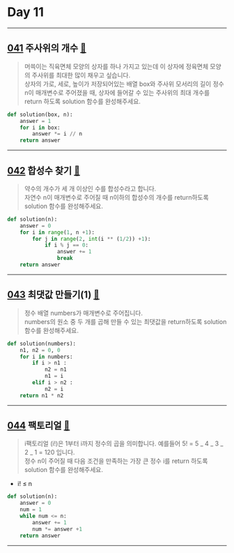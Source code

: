 # Day 11

---

## [041] 주사위의 개수 [🔎][041]

> 머쓱이는 직육면체 모양의 상자를 하나 가지고 있는데 이 상자에 정육면체 모양의 주사위를 최대한 많이 채우고 싶습니다.  
> 상자의 가로, 세로, 높이가 저장되어있는 배열 box와 주사위 모서리의 길이 정수 n이 매개변수로 주어졌을 때,
> 상자에 들어갈 수 있는 주사위의 최대 개수를 return 하도록 solution 함수를 완성해주세요.

```python
def solution(box, n):
    answer = 1
    for i in box:
        answer *= i // n
    return answer
```

---

## [042] 합성수 찾기 [🔎][042]

> 약수의 개수가 세 개 이상인 수를 합성수라고 합니다.  
> 자연수 n이 매개변수로 주어질 때 n이하의 합성수의 개수를 return하도록 solution 함수를 완성해주세요.

```python
def solution(n):
    answer = 0
    for i in range(1, n +1):
        for j in range(2, int(i ** (1/2)) +1):
            if i % j == 0:
                answer += 1
                break
    return answer
```

---

## [043] 최댓값 만들기(1) [🔎][043]

> 정수 배열 numbers가 매개변수로 주어집니다.  
>  numbers의 원소 중 두 개를 곱해 만들 수 있는 최댓값을 return하도록 solution 함수를 완성해주세요.

```python
def solution(numbers):
    n1, n2 = 0, 0
    for i in numbers:
        if i > n1 :
            n2 = n1
            n1 = i
        elif i > n2 :
            n2 = i
    return n1 * n2
```

---

## [044] 팩토리얼 [🔎][044]

> i팩토리얼 (i!)은 1부터 i까지 정수의 곱을 의미합니다.
> 예를들어 5! = 5 _ 4 _ 3 _ 2 _ 1 = 120 입니다.  
> 정수 n이 주어질 때 다음 조건을 만족하는 가장 큰 정수 i를 return 하도록 solution 함수를 완성해주세요.

- i! ≤ n

```python
def solution(n):
    answer = 0
    num = 1
    while num <= n:
        answer += 1
        num *= answer +1
    return answer
```

---

[041]: https://school.programmers.co.kr/learn/courses/30/lessons/120845
[042]: https://school.programmers.co.kr/learn/courses/30/lessons/120846
[043]: https://school.programmers.co.kr/learn/courses/30/lessons/120847
[044]: https://school.programmers.co.kr/learn/courses/30/lessons/120848
